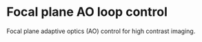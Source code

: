 # Focal plane AO loop control 

Focal plane adaptive optics (AO) control for high contrast imaging.



